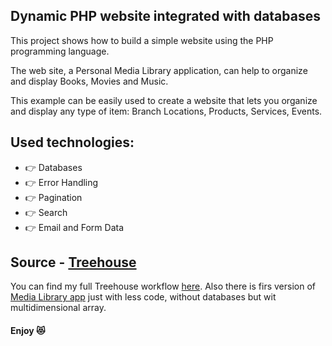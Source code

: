 ## Dynamic PHP website integrated with databases

This project shows how to build a simple website using the PHP programming language.

The web site, a Personal Media Library application, can help to organize and display Books, Movies and Music.

This example can be easily used to create a website that lets you organize and display any type of item: Branch Locations, Products, Services, Events.

## Used technologies:

* :point_right: Databases
* :point_right: Error Handling
* :point_right: Pagination
* :point_right: Search
* :point_right: Email and Form Data

## Source - [Treehouse](https://teamtreehouse.com/home)

You can find my full Treehouse workflow [here](https://github.com/Navalag/Treehouse-Workflow). Also there is firs version of [Media Library app](https://github.com/Navalag/Treehouse-Workflow/tree/master/PHP/PHP_website) just with less code, without databases but wit multidimensional array.

#### Enjoy :heart_eyes_cat:
